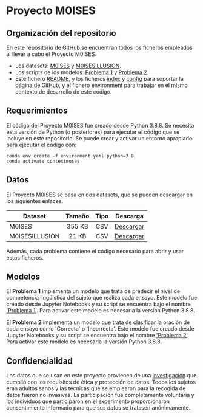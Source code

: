 
# Proyecto M0ISES

## Organización del repositorio

En este repositorio de GitHub se encuentran todos los ficheros empleados al llevar a cabo el Proyecto M0ISES:
- Los datasets: [M0ISES](https://github.com/anabautistamartin/capstonedatasci/files/8990332/M0ISES.csv) y [M0ISESILLUSION](https://github.com/anabautistamartin/capstonedatasci/files/8990333/M0ISESILLUSION.csv).
- Los scripts de los modelos: [Problema 1](https://github.com/anabautistamartin/capstonedatasci/blob/gh-pages/Problema%201.ipynb) y [Problema 2](https://github.com/anabautistamartin/capstonedatasci/blob/gh-pages/Problema%202.ipynb).
- Este fichero [README](https://github.com/anabautistamartin/capstonedatasci/edit/gh-pages/README.md), y los ficheros [index](https://github.com/anabautistamartin/capstonedatasci/blob/gh-pages/index.md) y [config](https://github.com/anabautistamartin/capstonedatasci/blob/gh-pages/_config.yml) para soportar la página de GitHub, y el fichero [environment](https://github.com/anabautistamartin/capstonedatasci/blob/gh-pages/environment.yaml) para trabajar en el mismo contexto de desarrollo de este código. 

## Requerimientos

El código del Proyecto M0ISES fue creado desde Python 3.8.8. Se necesita esta versión de Python (o posteriores) para ejecutar el código que se incluye en este repositorio. Se puede crear y activar un entorno apropiado para ejecutar el código con:

```
conda env create -f environment.yaml python=3.8
conda activate contextmoses
```

## Datos

El Proyecto M0ISES se basa en dos datasets, que se pueden descargar en los siguientes enlaces.

Dataset | Tamaño | Tipo | Descarga
--- | :---: | :---: | :---:
M0ISES | 355 KB | CSV | [Descargar](https://github.com/anabautistamartin/capstonedatasci/files/8990332/M0ISES.csv)
M0ISESILLUSION | 21 KB | CSV | [Descargar](https://github.com/anabautistamartin/capstonedatasci/files/8990333/M0ISESILLUSION.csv)

Además, cada problema contiene el código necesario para abrir y usar estos ficheros. 

## Modelos

El **Problema 1** implementa un modelo que trata de predecir el nivel de competencia lingüística del sujeto que realiza cada ensayo. Este modelo fue creado desde Jupyter Notebooks y su script se encuentra bajo el nombre ['Problema 1'](https://github.com/anabautistamartin/capstonedatasci/blob/gh-pages/Problema%201.ipynb). Para activar este modelo es necesaria la versión Python 3.8.8.

El **Problema 2** implementa un modelo que trata de clasificar la oración de cada ensayo como 'Correcta' o 'Incorrecta'. Este modelo fue creado desde Jupyter Notebooks y su script se encuentra bajo el nombre ['Problema 2'](https://github.com/anabautistamartin/capstonedatasci/blob/gh-pages/Problema%202.ipynb). Para activar este modelo es necesaria la versión Python 3.8.8.


##  Confidencialidad

Los datos que se usan en este proyecto provienen de una [investigación](https://moises-bilingue.webflow.io) que cumplió con los requisitos de ética y protección de datos. Todos los sujetos eran adultos sanos y las técnicas que se emplearon para la recogida de datos fueron no invasivas. La participación fue completamente voluntaria y los individuos que participaron en el experimento proporcionaron consentimiento informado para que sus datos se tratasen anónimamente.
